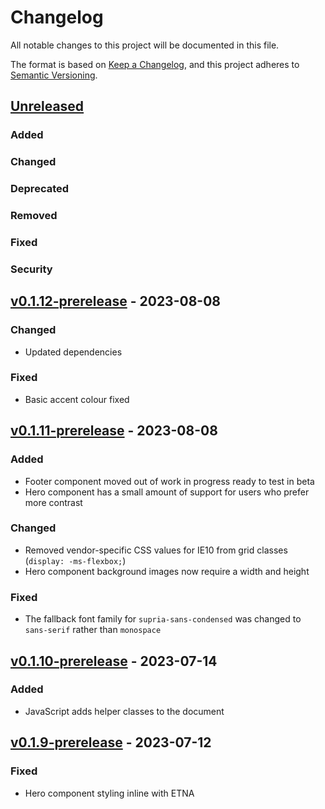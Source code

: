 # Changelog

All notable changes to this project will be documented in this file.

The format is based on [Keep a Changelog](https://keepachangelog.com/en/1.1.0/),
and this project adheres to [Semantic Versioning](https://semver.org/spec/v2.0.0.html).

## [Unreleased]

### Added
### Changed

### Deprecated
### Removed
### Fixed
### Security

## [v0.1.12-prerelease] - 2023-08-08

### Changed

- Updated dependencies

### Fixed

- Basic accent colour fixed

## [v0.1.11-prerelease] - 2023-08-08

### Added

- Footer component moved out of work in progress ready to test in beta
- Hero component has a small amount of support for users who prefer more contrast

### Changed

- Removed vendor-specific CSS values for IE10 from grid classes (`display: -ms-flexbox;`)
- Hero component background images now require a width and height
### Fixed

- The fallback font family for `supria-sans-condensed` was changed to `sans-serif` rather than `monospace`

## [v0.1.10-prerelease] - 2023-07-14

### Added

- JavaScript adds helper classes to the document

## [v0.1.9-prerelease] - 2023-07-12

### Fixed

- Hero component styling inline with ETNA


[unreleased]: https://github.com/nationalarchives/tna-frontend/compare/v0.1.12-prerelease...HEAD
[v0.1.12-prerelease]: https://github.com/nationalarchives/tna-frontend/compare/v0.1.11-prerelease...v0.1.12-prerelease
[v0.1.11-prerelease]: https://github.com/nationalarchives/tna-frontend/compare/v0.1.10-prerelease...v0.1.11-prerelease
[v0.1.10-prerelease]: https://github.com/nationalarchives/tna-frontend/compare/v0.1.9-prerelease...v0.1.10-prerelease
[v0.1.9-prerelease]: https://github.com/nationalarchives/tna-frontend/releases/tag/v0.1.9-prerelease
